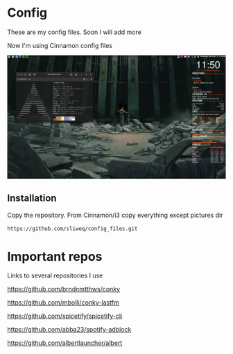 # Config 
These are my config files. Soon I will add more

Now I'm using Cinnamon config files

![alt text](preview/cinnamon_desktop.png "Cinnamon desktop")


## Installation
Copy the repository. From Cinnamon/i3 copy everything except pictures dir
```bash
https://github.com/sliweq/config_files.git
```

# Important repos
Links to several repositories I use


https://github.com/brndnmtthws/conky

https://github.com/mbolli/conky-lastfm

https://github.com/spicetify/spicetify-cli

https://github.com/abba23/spotify-adblock

https://github.com/albertlauncher/albert
